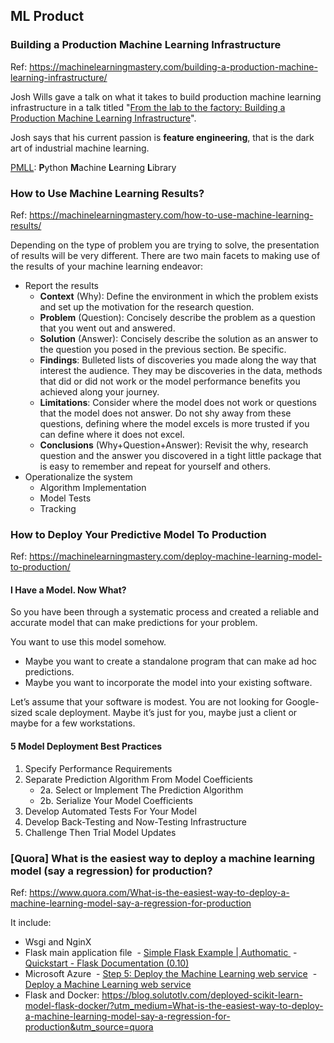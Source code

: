 ## ML Product

### Building a Production Machine Learning Infrastructure
Ref: https://machinelearningmastery.com/building-a-production-machine-learning-infrastructure/

Josh Wills gave a talk on what it takes to build production machine learning infrastructure in a talk titled "[From the lab to the factory: Building a Production Machine Learning Infrastructure](https://www.youtube.com/watch?v=IgfRdDjLxe0)".

Josh says that his current passion is **feature engineering**, that is the dark art of industrial machine learning.

[PMLL](https://github.com/vanqm/pmll): **P**ython **M**achine **L**earning **L**ibrary

### How to Use Machine Learning Results?
Ref: https://machinelearningmastery.com/how-to-use-machine-learning-results/

Depending on the type of problem you are trying to solve, the presentation of results will be very different. There are two main facets to making use of the results of your machine learning endeavor:
- Report the results
  - **Context** (Why): Define the environment in which the problem exists and set up the motivation for the research question.
  - **Problem** (Question): Concisely describe the problem as a question that you went out and answered.
  - **Solution** (Answer): Concisely describe the solution as an answer to the question you posed in the previous section. Be specific.
  - **Findings**: Bulleted lists of discoveries you made along the way that interest the audience. They may be discoveries in the data, methods that did or did not work or the model performance benefits you achieved along your journey.
  - **Limitations**: Consider where the model does not work or questions that the model does not answer. Do not shy away from these questions, defining where the model excels is more trusted if you can define where it does not excel.
  - **Conclusions** (Why+Question+Answer): Revisit the why, research question and the answer you discovered in a tight little package that is easy to remember and repeat for yourself and others.
- Operationalize the system
  - Algorithm Implementation
  - Model Tests
  - Tracking

### How to Deploy Your Predictive Model To Production
Ref: https://machinelearningmastery.com/deploy-machine-learning-model-to-production/
  
#### I Have a Model. Now What?
So you have been through a systematic process and created a reliable and accurate model that can make predictions for your problem.

You want to use this model somehow.
- Maybe you want to create a standalone program that can make ad hoc predictions.
- Maybe you want to incorporate the model into your existing software.

Let’s assume that your software is modest. You are not looking for Google-sized scale deployment. Maybe it’s just for you, maybe just a client or maybe for a few workstations.

#### 5 Model Deployment Best Practices
1. Specify Performance Requirements
2. Separate Prediction Algorithm From Model Coefficients 
    - 2a. Select or Implement The Prediction Algorithm 
    - 2b. Serialize Your Model Coefficients
3. Develop Automated Tests For Your Model
4. Develop Back-Testing and Now-Testing Infrastructure
5. Challenge Then Trial Model Updates
  
### [Quora] What is the easiest way to deploy a machine learning model (say a regression) for production?
Ref: https://www.quora.com/What-is-the-easiest-way-to-deploy-a-machine-learning-model-say-a-regression-for-production

It include:
- Wsgi and NginX
- Flask main application file
  - [Simple Flask Example | Authomatic ](http://peterhudec.github.io/authomatic/examples/flask-simple.html)
  - [Quickstart - Flask Documentation (0.10) ](http://flask.pocoo.org/docs/0.10/quickstart/)
- Microsoft Azure
  - [Step 5: Deploy the Machine Learning web service](https://docs.microsoft.com/en-us/azure/machine-learning/studio/walkthrough-5-publish-web-service)
  - [Deploy a Machine Learning web service](https://docs.microsoft.com/en-us/azure/machine-learning/machine-learning-publish-a-machine-learning-web-service)
- Flask and Docker: https://blog.solutotlv.com/deployed-scikit-learn-model-flask-docker/?utm_medium=What-is-the-easiest-way-to-deploy-a-machine-learning-model-say-a-regression-for-production&utm_source=quora
